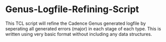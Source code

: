 # Genus-Logfile-Refining-Script
This TCL script will refine the Cadence Genus generated logfile by seperating all generated errors (major) in each stage of each type. This is written using very basic format without including any data structures. 
